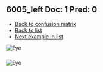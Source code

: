 ## 6005_left Doc: 1 Pred: 0
- [Back to confusion matrix](https://github.com/juliandewit/kaggle_retinopathy/blob/master/matrix.md)
- [Back to list](https://github.com/juliandewit/kaggle_retinopathy/blob/master/lists/10/list.md)
- [Next example in list](https://github.com/juliandewit/kaggle_retinopathy/blob/master/lists/10/60/607_right.md)

![Eye](https://retinopaty.blob.core.windows.net/size1024/6005_left_1.jpeg)

### 

![Eye]()
